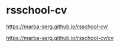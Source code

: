 # rsschool-cv

https://marba-serg.github.io/rsschool-cv/

https://marba-serg.github.io/rsschool-cv/cv
